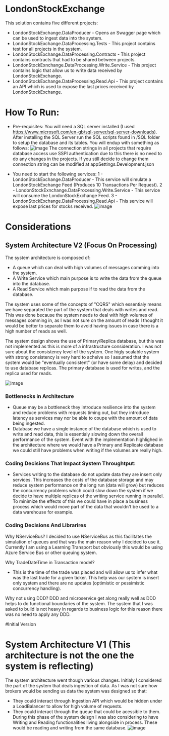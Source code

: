 # LondonStockExchange
This solution contains five different projects:
- LondonStockExchange.DataProducer - Opens an Swagger page which can be used to ingest data into the system.
- LondonStockExchange.DataProcessing.Tests - This project contains test for all projects in the system.
- LondonStockExchange.DataProcessing.Contracts - This project contains contracts that had to be shared between projects.
- LondonStockExnchange.DataProcessing.Write.Service - This project contains logic that allow us to write data received by LondonStockExchange.
- LondonStockExchange.DataProcessing.Read.Api - This project contains an API which is used to expose the last prices received by LondonStockExchange.

# How To Run:
- Pre-requisites:
You will need a SQL server installed (I used https://www.microsoft.com/en-gb/sql-server/sql-server-downloads).
After installing the SQL Server run the SQL scripts found in /SQL folder to setup the database and its tables. You will endup with something as follows:
![image](https://user-images.githubusercontent.com/10722526/154356309-89bab495-1687-4779-b098-07a1495d5510.png)
The connection strings in all projects that require database access use SSPI authentication due to this there is no need to do any changes in the projects. If you still decide to change them connection string can be modified at appSettings.Development.json

- You need to start the following services:
1 - LondonStockExchange.DataProducer - This service will simulate a LondonStockExchange Feed (Produces 10 Transactions Per Request).
2 - LondonStockExnchange.DataProcessing.Write.Service - This service will consume the LondonStockExchange Feed.
3 - LondonStockExchange.DataProcessing.Read.Api - This service will expose last prices for stocks received.
![image](https://user-images.githubusercontent.com/10722526/154355778-c439de38-c45e-45a1-90ba-a28f7b222e74.png)

# Considerations 
## System Architecture V2 (Focus On Processing)
The system architecture is composed of:
- A queue which can deal with high volumes of messages comming into the system.
- A Write Service which main purpose is to write the data from the queue into the database.
- A Read Service which main purpose if to read the data from the database.

The system uses some of the concepts of "CQRS" which essentialy means we have separated the part of the system that deals with writes and read. This was done because the system needs to deal with high volumes of messages comming in, as I was not sure on the amount of reads I thought it would be better to separate them to avoid having issues in case there is a high number of reads as well.

The system design shows the use of Primary/Replica database, but this was not implemented as this is more of a infrastructure consideration. I was not sure about the consistency level of the system. One higly scalable system with strong consistency is very hard to acheive so I assumed that the system would be "eventually consistent" (or have some delay) and decided to use database replicas. The primary database is used for writes, and the replica used for reads. 

![image](https://user-images.githubusercontent.com/10722526/154353210-28f1fe04-3462-4f4e-8071-5016bafdcb55.png)

### Bottlenecks in Architecture
- Queue may be a bottleneck they introduce resilience into the system and reduce problems with requests timing out, but they introduce latency as services may nor be able to coupe with the amount of data being ingested.
- Database we have a single instance of the database which is used to write and read data, this is essentialy slowing down the overall performance of the system. Event with the implementation highlighed in the architecture where we would have a Primary and Replicate database we could still have problems when writing if the volumes are really high.

### Coding Decisions That Impact System Throughtput:
- Services writing to the database do not update data they are insert only services. This increases the costs of the database storage and may reduce system performance on the long run (data will grow) but reduces the  concurrency problems which could slow down the system if we decide to have multiple replicas of the writing service running in parallel. To minimize the effects of this we could have in place a business process which would move part of the data that wouldn't be used to a data warehouse for example.

### Coding Decisions And Librarires
Why NServiceBus? 
I decided to use NServiceBus as this facilitates the simulation of queues and that was the main reason why I decided to use it. Currently I am using a Learning Transport but obviously this would be using Azure Service Bus or other queuing system.

Why TradeDateTime in Transaction model?
- This is the time of the trade was placed and will allow us to infer what was the last trade for a given ticker. This help was our system is insert only system and there are no updates (optimistic or pessimistic concurrency handling).

Why not using DDD?
DDD and microservice get along really well as DDD helps to do functional boundaries of the system. The system that I was asked to build is not heavy in regards to business logic for this reason there was no need to apply any DDD.

#Initial Version
# System Architecture V1 (**This architecture is not the one the system is reflecting**)
The system architecture went though various changes. Initialy I considered the part of the system that deals ingestion of data. As I was not sure how brokers would be sending us data the system was designed so that:
- They could interact through Ingestion API which would be hidden under a LoadBalancer to allow for high volume of requests. 
- They could interact through the queue that could be acessible to them.
During this phase of the system deisgn I was also considering to have Writing and Reading functionalities living alongside in process. These would be reading and writing from the same database.
![image](https://user-images.githubusercontent.com/10722526/154350689-f13fd40c-e667-49fa-bbed-2610c0813beb.png)
